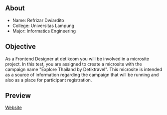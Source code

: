 ## About

- Name: Refrizar Dwiardito
- College: Universitas Lampung
- Major: Informatics Engineering

## Objective

As a Frontend Designer at detikcom you will be involved in a microsite project. In this test, you are assigned to create a microsite with the campaign name "Explore Thailand by Detiktravel".
This microsite is intended as a source of information regarding the campaign that will be running and also as a place for participant registration.

## Preview

[Website]([https://detikcom-frontend-design-assignment-three.vercel.app/])
